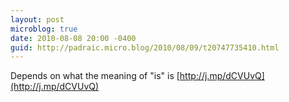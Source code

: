 ```yaml
---
layout: post
microblog: true
date: 2010-08-08 20:00 -0400
guid: http://padraic.micro.blog/2010/08/09/t20747735410.html
---
```

Depends on what the meaning of "is" is [http://j.mp/dCVUvQ](http://j.mp/dCVUvQ)
